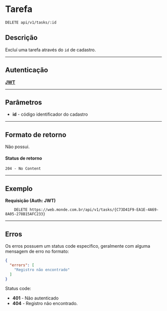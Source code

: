 # Tarefa

    DELETE api/v1/tasks/:id

## Descrição
Excluí uma tarefa através do `id` de cadastro.

***

## Autenticação
**[JWT](../authentication/POST_auth_token.md)**

***

## Parâmetros

  - **id** - código identificador do cadastro

***

## Formato de retorno

  Não possui.

#### Status de retorno

    204 - No Content

***

## Exemplo

**Requisição (Auth: JWT)**

        DELETE https://web.monde.com.br/api/v1/tasks/{C73D41F9-EA1E-4A69-8A05-278B15AFC233}

***

## Erros
  Os erros possuem um status code especifico, geralmente com alguma mensagem de erro no formato:
  ``` json
  {
    "errors": [
      "Registro não encontrado"
    ]
  }
  ```

  Status code:
  - **401** - Não autenticado
  - **404** - Registro não encontrado.
